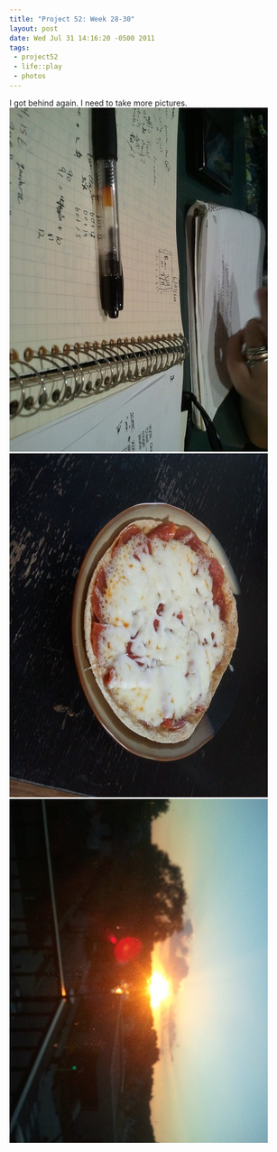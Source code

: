 ```yaml
--- 
title: "Project 52: Week 28-30"
layout: post
date: Wed Jul 31 14:16:20 -0500 2011
tags:
 - project52
 - life::play
 - photos
---
```

I got behind again.  I need to take more pictures.
<a rel="photo" href="/images/project52/28-homework.jpg">
<img title="Week 28: Homework" src="/images/project52/28-homework-postsize.jpg" />
</a>
<a rel="photo" href="/images/project52/29-ketopizza.jpg">
<img title="Week 29: Keto Pizza" src="/images/project52/29-ketopizza-postsize.jpg" />
</a>
<a rel="photo" href="/images/project52/30-blurrysunset.jpg">
<img title="Week 20: Blurry Sunset" src="/images/project52/30-blurrysunset-postsize.jpg" />
</a>
